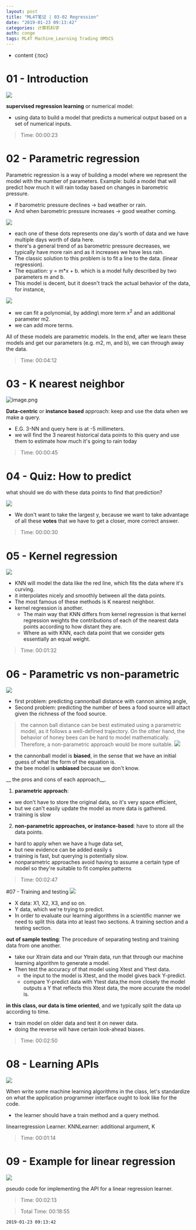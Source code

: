 ```yaml
---
layout: post
title: "ML4T笔记 | 03-02 Regression"
date: "2019-01-23 09:13:42"
categories: 计算机科学
auth: conge
tags: ML4T Machine_Learning Trading OMSCS
---
```

* content
{:toc}

# 01 - Introduction

![ ](/assets/images/计算机科学/118382-e5419ebca844dac9.png)

__supervised regression learning__ or numerical model:
* using data to build a model that predicts a numerical output based on a set of numerical inputs.

> Time: 00:00:23

# 02 - Parametric regression
Parametric regression is a way of building a model where we represent the model with the number of parameters.
Example: build a model that will predict how much it will rain today based on changes in barometric pressure.
* if barometric pressure declines -> bad weather or rain.
* And when barometric pressure increases -> good weather coming.





![](/assets/images/计算机科学/118382-5e69f392e23a3a55.png)

* each one of these dots represents one day's worth of data and we have multiple days worth of data here.
*  there's a general trend of as barometric pressure decreases, we typically have more rain and as it increases we have less rain.
* The classic solution to this problem is to fit a line to the data. (linear regression).
* The equation: y = m*x + b. which is a model fully described by two parameters m and b.
* This model is decent, but it doesn't track the actual behavior of the data, for instance, 

![ ](/assets/images/计算机科学/118382-7af15c2f5d9c1da1.png)

* we can fit a polynomial, by adding\ more term x<sup>2</sup> and an additional parameter m2.
* we can add more terms.

All of these models are parametric models. In the end, after we learn these models and get our parameters (e.g. m2, m, and b), we can through away the data.

> Time: 00:04:12

# 03 - K nearest neighbor
![image.png](/assets/images/计算机科学/118382-c4ebdf75824539c6.png)

__Data-centric__ or __instance based__ approach: keep and use the data  when we make a query.

* E.G. 3-NN and query here is at -5 millimeters. 
* we will find the 3 nearest historical data points to this query  and use them to estimate how much it's going to rain today

> Time: 00:00:45

# 04 - Quiz: How to predict
what should we do with these data points to find that prediction?

![ ](/assets/images/计算机科学/118382-296a41045648e3e6.png)

* We don't want to take the largest y, because we want to take advantage of all these __votes__ that we have to get a closer, more correct answer.

> Time: 00:00:30

# 05 - Kernel regression

![ ](/assets/images/计算机科学/118382-19e72eda00254162.png)

* KNN will model the data like the red line, which fits the data where it's curving.
* it interpolates nicely and smoothly between all the data points.
* The most famous of these methods is K nearest neighbor.
* kernel regression is another.
  * The main way that KNN differs from kernel regression is that kernel regression weights the contributions of each of the nearest data points according to how distant they are.
  * Where as with KNN, each data point that we consider gets essentially an equal weight.

> Time: 00:01:32

# 06 - Parametric vs non-parametric

![ ](/assets/images/计算机科学/118382-6161b51a41cdf634.png)
* first problem: predicting cannonball distance with cannon aiming angle, 
* Second problem: predicting the number of bees a food source will attact given the richness of the food source.

> the cannon ball distance can be best estimated using a parametric model, as it follows a well-defined trajectory.
> On the other hand, the behavior of honey bees can be hard to model mathematically. Therefore, a non-parametric approach would be more suitable.
![ ](/assets/images/计算机科学/118382-6d0126cf6c91d05e.png)

* the cannonball model is __biased__, in the sense that we have an initial guess of what the form of the equation is.
* the bee model is __unbiased__ because we don't know.

__ the pros and cons of each approach__.
1. __parametric approach__: 
* we don't have to store the original data, so it's very space efficient, 
* but we can't easily update the model as more data is gathered.
* training is slow

2. __non-parametric approaches, or instance-based__: have to store all the data points.
* hard to apply when we have a huge data set,
* but new evidence can be added easily s
* training is fast, but querying is potentially slow.
*  nonparametric approaches avoid having to assume a certain type of model so they're suitable to fit complex patterns

> Time: 00:02:47

#07 - Training and testing
![ ](/assets/images/计算机科学/118382-c3139559901d7898.png)

* X data: X1, X2, X3, and so on.
* Y data, which we're trying to predict.
* In order to evaluate our learning algorithms in a scientific manner we need to split this data into at least two sections. A training section and a testing section.

__out of sample testing__: The procedure of separating testing and training data from one another.
* take our Xtrain data and our Ytrain data, run that through our machine learning algorithm to generate a model.
* Then test the accuracy of that model using Xtest and Ytest data.
  * the input to the model is Xtest, and the model gives back Y-predict.
  * compare Y-predict data with Ytest data,the more closely the model outputs a Y that reflects this Xtest data, the more accurate the model is.

__in this class, our data is time oriented__, and we typically split the data up according to time.
* train model on older data and test it on newer data.
* doing the reverse will have certain look-ahead biases.

> Time: 00:02:50

# 08 - Learning APIs

![ ](/assets/images/计算机科学/118382-5588c5bdedb4fb9c.png)

When write some machine learning algorithms in the class, let's standardize on what the application programmer interface ought to look like for the code.

* the learner should have a train method and a query method.

linearregression Learner.
KNNLearner: additional argument, K

> Time: 00:01:14

# 09 - Example for linear regression
![ ](/assets/images/计算机科学/118382-1448960f56a30f5c.png)

 pseudo code for implementing the API for a linear regression learner.

> Time: 00:02:13

> Total Time: 00:18:55

```
2019-01-23 09:13:42
```
